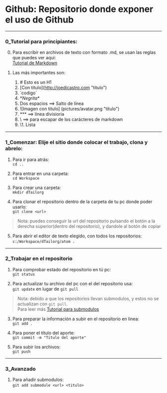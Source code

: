 # Github: Repositorio donde exponer el uso de Github


***
### 0_Tutorial para principiantes:

0. Para escribir en archivos de texto con formato .md, se usan las reglas que puedes ver aquí:  
[Tutorial de Markdown](http://https://joedicastro.com/pages/markdown.html "Tutorial MarkDown")

1. Las más importantes son:
	1. \# Esto es un H1
	2. \[Con titulo](http://joedicastro.com "titulo")
	3. \`codigo`
	4. \**Negrita**
	5. Dos espacios ==> Salto de línea
	6. \![Imagen con titulo] (pictures/avatar.png "titulo")
	7. \*** ==> linea divisioria
	8. \ ==> para escapar de los carácteres de markdown
	9. \1. Lista

***
### 1_Comenzar: Elije el sitio donde colocar el trabajo, clona y abrelo:
1. Para ir para atrás:  
`cd ..`

2. Para entrar en una carpeta:  
`cd Workspace`

3. Para crear una carpeta:  
`mkdir dTailorg`
  
4. Para clonar el repositorio dentro de la carpeta de tu pc donde poder usarlo:  
`git clone <url>`
> Nota: puedes conseguir la url del repositorio pulsando el botón a la derecha superior(dentro del repositorio), y dandole al botón de copiar

5. Para abrir el editor de texto elegido, con todos los repositorios:  
`c:/Workspace/dTailorg/atom .`

***
### 2_Trabajar en el repositorio
1. Para comprobar estado del repositorio en tú pc:  
`git status`

2. Para actualizar tu archivo del pc con el del repositorio usa:  
`git update` en lugar de `git pull`
> Nota: debido a que los repositorios llevan submodulos, y estos no se actualizan con `git pull`.  
Para leer más [Tutorial para submodulos](https://gist.github.com/gitaarik/8735255 "Tutorial para submodulos")

3. Para preparar la información a subir en el repositorio en linea:  
`git add .`

4. Para poner el título del aporte:  
`git commit -m "Titulo del aporte"`

5. Para subir los archivos:  
`git push`

***
### 3_Avanzado
1. Para añadir submodulos:  
`git add submodule <url> <titulo>`
